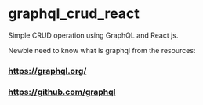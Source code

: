 # graphql_crud_react

Simple CRUD operation using GraphQL and React js.

Newbie need to know what is graphql from the resources:
### https://graphql.org/
### https://github.com/graphql
